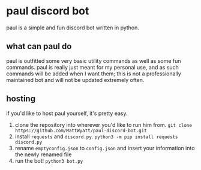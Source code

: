 # paul discord bot
paul is a simple and fun discord bot written in python.

## what can paul do
paul is outfitted some very basic utility commands as well as some fun commands. paul is really just meant for my personal use, and as such commands will be added when I want them; this is not a professionally maintained bot and will not be updated extremely often.

## hosting
if you'd like to host paul yourself, it's pretty easy.
1. clone the repository into wherever you'd like to run him from. `git clone https://github.com/MattWyatt/paul-discord-bot.git`
2. install `requests` and `discord.py`. `python3 -m pip install requests discord.py`
3. rename `emptyconfig.json` to `config.json` and insert your information into the newly renamed file
4. run the bot! `python3 bot.py`